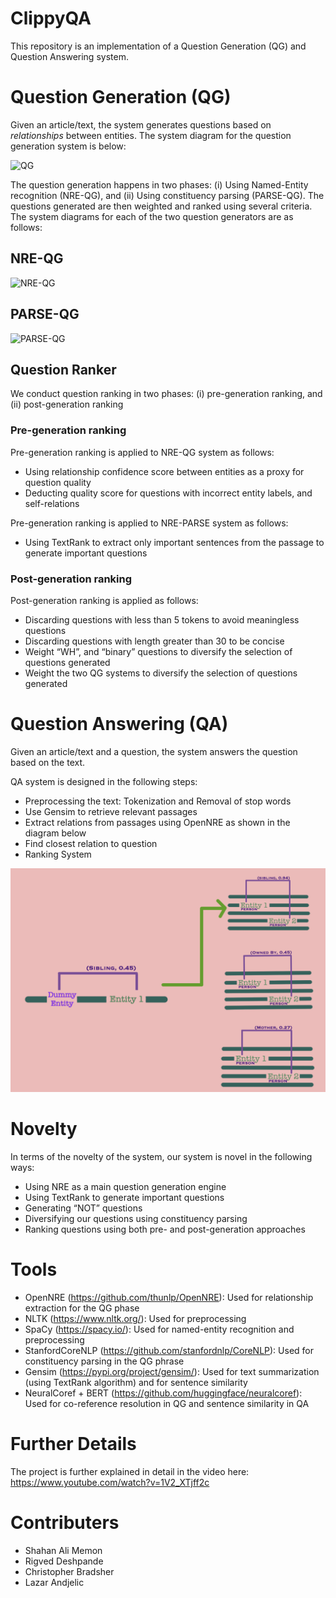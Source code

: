 # ClippyQA
This repository is an implementation of a Question Generation (QG) and Question Answering system.

# Question Generation (QG)
Given an article/text, the system generates questions based on *relationships* between entities. The system diagram for the question generation system is below:

![QG](https://github.com/samemon/ClippyQA/blob/master/images/qg_overall?raw=true)

The question generation happens in two phases: (i) Using Named-Entity recognition (NRE-QG), and (ii) Using constituency parsing (PARSE-QG). The questions generated are then weighted and ranked using several criteria. The system diagrams for each of the two question generators are as follows:

## NRE-QG
![NRE-QG](https://github.com/samemon/ClippyQA/blob/master/images/qg_nre?raw=true)

## PARSE-QG

![PARSE-QG](https://github.com/samemon/ClippyQA/blob/master/images/qg_cp?raw=true)

## Question Ranker

We conduct question ranking in two phases: (i) pre-generation ranking, and (ii) post-generation ranking

### Pre-generation ranking

Pre-generation ranking is applied to NRE-QG system as follows:

- Using relationship confidence score between entities as a proxy for question quality
- Deducting quality score for questions with incorrect entity labels, and self-relations

Pre-generation ranking is applied to NRE-PARSE system as follows:

- Using TextRank to extract only important sentences from the passage to generate important questions

### Post-generation ranking

Post-generation ranking is applied as follows:

- Discarding questions with less than 5 tokens to avoid meaningless questions
- Discarding questions with length greater than 30 to be concise
- Weight “WH”, and “binary” questions to diversify the selection of questions generated
- Weight the two QG systems to diversify the selection of questions generated

# Question Answering (QA)
Given an article/text and a question, the system answers the question based on the text.

QA system is designed in the following steps:

- Preprocessing the text: Tokenization and Removal of stop words
- Use Gensim to retrieve relevant passages
- Extract relations from passages using OpenNRE as shown in the diagram below
- Find closest relation to question
- Ranking System

![QA](https://github.com/samemon/ClippyQA/blob/master/images/qa.png?raw=true)

# Novelty
In terms of the novelty of the system, our system is novel in the following ways:
- Using NRE as a main question generation engine
- Using TextRank to generate important questions
- Generating “NOT” questions
- Diversifying our questions using constituency parsing
- Ranking questions using both pre- and post-generation approaches

# Tools

- OpenNRE (https://github.com/thunlp/OpenNRE): Used for relationship extraction for the QG phase
- NLTK (https://www.nltk.org/): Used for preprocessing
- SpaCy (https://spacy.io/): Used for named-entity recognition and preprocessing
- StanfordCoreNLP (https://github.com/stanfordnlp/CoreNLP): Used for constituency parsing in the QG phrase
- Gensim (https://pypi.org/project/gensim/): Used for text summarization (using TextRank algorithm) and for sentence similarity
- NeuralCoref + BERT (https://github.com/huggingface/neuralcoref): Used for co-reference resolution in QG and sentence similarity in QA


# Further Details

The project is further explained in detail in the video here: https://www.youtube.com/watch?v=1V2_XTjff2c

# Contributers

- Shahan Ali Memon
- Rigved Deshpande
- Christopher Bradsher
- Lazar Andjelic

